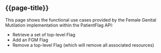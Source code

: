 ## {{page-title}}

This page shows the functional use cases provided by the Female Genital Mutilation implementation within the PatientFlag API:

- Retrieve a set of top-level Flag
- Add an FGM Flag
- Remove a top-level Flag (which will remove all associated resources)
